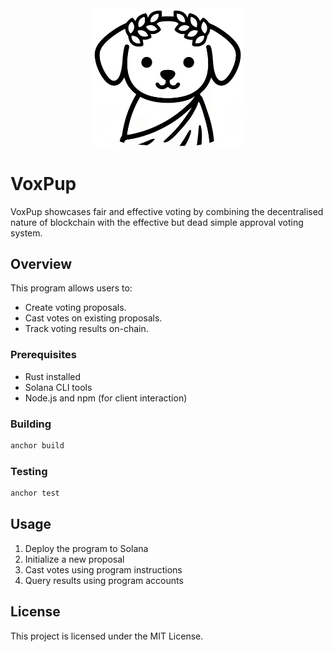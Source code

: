 <div align="center">
    <img alt="voxpup" width="240" src="https://github.com/NGK02/voting-program/blob/master/assets/voxpup-icon-short-rounded.png">
</div>

# VoxPup

VoxPup showcases fair and effective voting by combining the decentralised nature of blockchain with the effective but dead simple approval voting system.

## Overview

This program allows users to:
- Create voting proposals.
- Cast votes on existing proposals.
- Track voting results on-chain.

### Prerequisites
- Rust installed
- Solana CLI tools
- Node.js and npm (for client interaction)

### Building
```bash
anchor build
```

### Testing
```bash
anchor test
```

## Usage

1. Deploy the program to Solana
2. Initialize a new proposal
3. Cast votes using program instructions
4. Query results using program accounts

## License

This project is licensed under the MIT License.